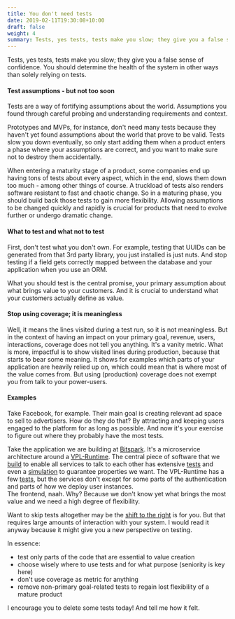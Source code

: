 ```yaml
---
title: You don't need tests
date: 2019-02-11T19:30:08+10:00
draft: false
weight: 4
summary: Tests, yes tests, tests make you slow; they give you a false sense of confidence. You should determine the health of the system in other ways than solely relying on tests.  
---
```

Tests, yes tests, tests make you slow; they give you a false sense of confidence. You should determine the health of the system in other ways than solely relying on tests.

#### Test assumptions - but not too soon

Tests are a way of fortifying assumptions about the world. Assumptions you found through careful probing and understanding requirements and context.

Prototypes and MVPs, for instance, don't need many tests because they haven't yet found assumptions about the world that prove to be valid. Tests slow you down eventually, so only start adding them when a product enters a phase where your assumptions are correct, and you want to make sure not to destroy them accidentally.

When entering a maturity stage of a product, some companies end up having tons of tests about every aspect, which in the end, slows them down too much - among other things of course. A truckload of tests also renders software resistant to fast and chaotic change. So in a maturing phase, you should build back those tests to gain more flexibility.  Allowing assumptions to be changed quickly and rapidly is crucial for products that need to evolve further or undergo dramatic change.

#### What to test and what not to test

First, don't test what you don't own.
For example, testing that UUIDs can be generated from that 3rd party library, you just installed is just nuts. And stop testing if a field gets correctly mapped between the database and your application when you use an ORM.

What you should test is the central promise, your primary assumption about what brings value to your customers. And it is crucial to understand what your customers actually define as value.

#### Stop using coverage; it is meaningless

Well, it means the lines visited during a test run, so it is not meaningless. But in the context of having an impact on your primary goal, revenue, users, interactions, coverage does not tell you anything. It's a vanity metric. What is more, impactful is to show visited lines during production, because that starts to bear some meaning. It shows for examples which parts of your application are heavily relied up on, which could mean that is where most of the value comes from. But using (production) coverage does not exempt you from talk to your power-users.

#### Examples

Take Facebook, for example. Their main goal is creating relevant ad space to sell to advertisers. How do they do that? By attracting and keeping users engaged to the platform for as long as possible. And now it's your exercise to figure out where they probably have the most tests.

Take the application we are building at [Bitspark](https://bitspark.de/). It's a microservice architecture around a [VPL-Runtime](https://github.com/Bitspark/slang). The central piece of software that we [build](https://github.com/Bitspark/telstar) to enable all services to talk to each other has extensive [tests](https://github.com/Bitspark/telstar/blob/master/test_telstar.py) and even a [simulation](https://github.com/Bitspark/telstar/blob/master/telstar/tests/test_telstar.sh) to guarantee properties we want.
The VPL-Runtime has a few [tests](https://github.com/Bitspark/slang/tree/master/tests), but the services don't except for some parts of the authentication and parts of how we deploy user instances.  
The frontend, naah. Why? Because we don't know yet what brings the most value and we need a high degree of flexibility.

Want to skip tests altogether may be the [shift to the right](https://www.getxray.app/blog/shift-left-and-shift-right-testing-strategies/) is for you.
But that requires large amounts of interaction with your system. I would read it anyway because it might give you a new perspective on testing.

In essence:

- test only parts of the code that are essential to value creation
- choose wisely where to use tests and for what purpose (seniority is key here)
- don't use coverage as metric for anything
- remove non-primary goal-related tests to regain lost flexibility of a mature product

I encourage you to delete some tests today! And tell me how it felt.